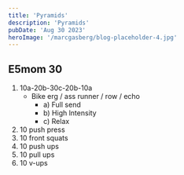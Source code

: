 ```yaml
---
title: 'Pyramids'
description: 'Pyramids'
pubDate: 'Aug 30 2023'
heroImage: '/marcgasberg/blog-placeholder-4.jpg'
---
```

## E5mom 30
 1. 10a-20b-30c-20b-10a
	 - ​Bike erg / ass runner / row / echo
		- a) Full send
		- b) High lntensity
		- c) Relax
2. 10 push press
3. 10 front squats
4. 10 push ups
5. 10 pull ups
6. 10 v-ups
